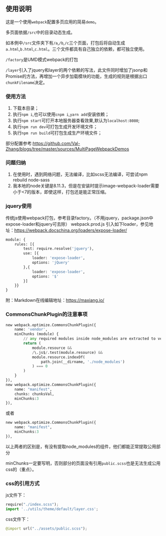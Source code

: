 ## 使用说明

这是一个使用`webpack`配置多页应用的简易`demo`。

多页面依据`/src`中的目录动态生成。

如本例中`/src`文件夹下有`/a`,`/b`,`/c`三个页面，打包后将自动生成`a.html`,`b.html`,`c.html`。三个文件都具有自己独立的依赖，都可独立使用。

`/factory`是UMD模式webpack的打包

`/layer`引入了jquery和layer的两个依赖的写法，此文件同时增加了jsonp和Promise的方法，再增加一个异步加载模块的功能，生成的规则是根据出口`chunkFilename`决定。

### 使用方法

1. 下载本目录；
2. 执行`npm i`,也可以使用`cnpm i`,`yarn add`安装依赖；
3. 执行`npm start`可打开本地服务器查看效果,默认为`localhost:8080`;
4. 执行`npm run dev`可打包生成开发环境文件；
5. 执行`npm run build`可打包生成生产环境文件；

部分配置参考:https://github.com/Val-Zhang/blogs/tree/master/sources/MultiPageWebpackDemos


### 问题归纳

1. 在使用时，遇到网络问题，无法编译，比如scss无法编译，可尝试npm rebuild node-sass
2. 我本地的node关键是8.11.3，但是在安装时提示image-webpack-loader需要小于<7的版本，即使这样，打包还是能正常压缩。


### jquery使用
传统js使用webpack打包，参考目录factory。（不用jquery，package.json中expose-loader和jquery可去除）
webpack.prod.js 引入如下loader，参见地址：https://webpack.docschina.org/loaders/expose-loader/
``` python
module: {
	rules: [{
	    test: require.resolve('jquery'),
	    use: [{
	        loader: 'expose-loader',
	        options: 'jQuery'
	    },{
	        loader: 'expose-loader',
	        options: '$'
	    }]
	}}
}
```

附：Markdown在线编辑地址：https://maxiang.io/


### CommonsChunkPlugin的注意事项

``` python
new webpack.optimize.CommonsChunkPlugin({
    name: 'vendor',
    minChunks (module) {
        // any required modules inside node_modules are extracted to vendor
        return (
            module.resource &&
            /\.js$/.test(module.resource) &&
            module.resource.indexOf(
                path.join(__dirname, './node_modules')
            ) === 0
        )
    }
}),
new webpack.optimize.CommonsChunkPlugin({
    name: "manifest",
    chunks: chunksVal,
    minChunks:3
}),
```
或者

``` python
new webpack.optimize.CommonsChunkPlugin({
    name: "manifest",
    minChunks:3
}),
```
以上两者的区别是，有没有提取node_modules的组件，他们都能正常提取公用部分

minChunks一定要写明，否则部分的页面没有引用`public.scss`也是无法生成公用css的（重点）。


### css的引用方式

js文件下：

``` python
require("./index.scss");
import '../utils/theme/default/layer.css';
```

css文件下：

``` python
@import url("../assets/public.scss");
```